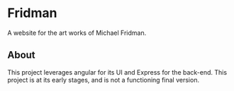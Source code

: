 # Fridman
A website for the art works of Michael Fridman.
## About
This project leverages angular for its UI and Express for the back-end.
This project is at its early stages, and is not a functioning final version.
